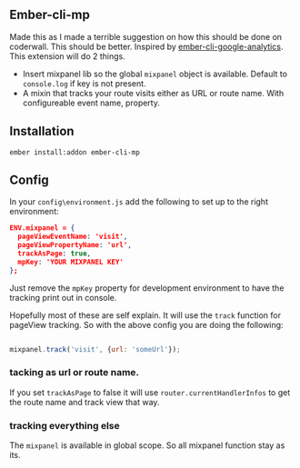 ## Ember-cli-mp

Made this as I made a terrible suggestion on how this should be done on coderwall. This should be better.
Inspired by [ember-cli-google-analytics](https://github.com/pgrippi/ember-cli-google-analytics). This extension will do 2 things.

* Insert mixpanel lib so the global ```mixpanel``` object is available. Default to ```console.log``` if key is not present.
* A mixin that tracks your route visits either as URL or route name. With configureable event name, property.

## Installation

```
ember install:addon ember-cli-mp
```

## Config

In your ```config\environment.js``` add the following to set up to the right environment:

```json
ENV.mixpanel = {
  pageViewEventName: 'visit',
  pageViewPropertyName: 'url',
  trackAsPage: true,
  mpKey: 'YOUR MIXPANEL KEY'
};
```

Just remove the ```mpKey``` property for development environment to have the tracking print out in console.

Hopefully most of these are self explain. It will use the ```track``` function for pageView tracking. So with the above config you are doing the following:

```javascript

mixpanel.track('visit', {url: 'someUrl'});

```

### tacking as url or route name.

If you set ```trackAsPage``` to false it will use ```router.currentHandlerInfos``` to get the route name and track view that way. 

### tracking everything else

The ```mixpanel``` is available in global scope. So all mixpanel function stay as its.
